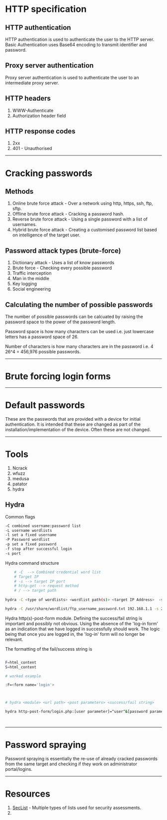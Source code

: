 # HTTP specification
## HTTP authentication
HTTP authentication is used to authenticate the user to the HTTP server.
Basic Authentication uses Base64 encoding to transmit identifier and password.

## Proxy server authentication
Proxy server authentication is used to authenticate the user to an intermediate proxy server.

## HTTP headers
1.  WWW-Authenticate
2.  Authorization header field

## HTTP response codes
1.  2xx
2. 401 - Unauthorised
---
# Cracking passwords
## Methods
1.  Online brute force attack - Over a network using http, https, ssh, ftp, sftp.
2. Offline brute force attack - Cracking a password hash.
3. Reverse brute force attack - Using a single password with a list of usernames.
4. Hybrid brute force attack - Creating a customised password list based on intelligence of the target user.
## Password attack types (brute-force)
1. Dictionary attack - Uses a list of know passwords
2. Brute force - Checking every possible password
3. Traffic interception
4. Man in the middle
5. Key logging
6. Social  engineering

## Calculating the number of possible passwords
The number of possible passwords can be calcuated by raising the password space to the power of the password length.

Password space is how many characters can be used i.e. just lowercase letters has a password space of 26.

Number of characters is how many characters are in the password i.e. 4
26^4 = 456,976 possible passwords.

---
# Brute forcing login forms

---
# Default passwords
These are the passwords that are provided with a device for initial authentication.  It is intended that these are changed as part of the installation/implementation of the device.  Often these are not changed.

---
# Tools
1. Ncrack
2. wfuzz
3. medusa
4. patator
5. hydra

## Hydra
Common flags
~~~ bash
-C combined username:password list
-L username wordlists
-l set a fixed username
-P Password wordlist
-p set a fixed password
-f stop after successful login
-s port

~~~

Hydra command structure
~~~ bash
	# -C  --> Combined credential word list
	# Target IP
	# -s --> target IP port
	# http-get --> request method
	# / --> target path
	 
hydra -C <type of wordlists> <wordlist path(s)> <target IP Address>  -s <target port> <target http-method (get)> < target path (/)> 

hydra -C /usr/share/wordlist/ftp_username_password.txt 192.168.1.1 -s 21 http-get /

~~~

Hydra http(s)-post-form module.  Defining the success/fail string is important and possibly not obvious.  Using the absence of the 'log-in form' as an indication that we have logged in successfully should work.  The logic being that once you are logged in, the 'log-in' form will no longer be relevant.

The formatting of the fail/success string is 

~~~ bash

F=html_content
S=html_content

# worked example

:F=<form name='login'>

~~~

~~~ bash


# hydra <module> <url path> <post parameters> <success/fail string>

hydra http-post-form/login.php:[user parameter]=^user^&[password parameter]=^pass^:[success/fail string]




~~~

---
# Password spraying
Password spraying is essentially the re-use of already cracked passwords from the same target and checking if they work on administrator portal/logins.

---
# Resources
1.  [SecList](https://github.com/danielmiessler/SecLists) - Multiple types of lists used for security assessments.
2. 